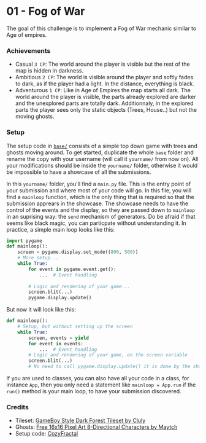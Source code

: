 # 01 - Fog of War

The goal of this challenge is to implement a Fog of War mechanic
similar to Age of empires.

### Achievements

- Casual `3 CP`: The world around the player is visible but the rest of the map is hidden in darkness.
- Ambitious `2 CP`: The world is visible around the player and softly fades to dark, as if the player had a light.
    In the distance, everything is black.
- Adventurous `1 CP`: Like in Age of Empires the map starts all dark. The world around the player is visible, 
    the parts already explored are darker and the unexplored parts are totally dark.
    Additionnaly, in the explored parts the player sees only the static objects (Trees, House..)
    but not the moving ghosts.

### Setup

The setup code in [`base/`](./base) consists of a simple top down game with trees and ghosts moving around.
To get started, duplicate the whole `base` folder and rename the copy with your username 
(will call it `yourname/` from now on). All your modifications should be inside the `yourname/` folder,
otherwise it would be impossible to have a showcase of all the submissions.

In this `yourname/` folder, you'll find a `main.py` file. This is the entry point of your submission and where 
most of your code will go. 
In this file, you will find a `mainloop` function, which is the only thing that is required so that the submission 
apprears in the showcase. The showcase needs to have the control of the events and the display, so they are
passed down to `mainloop` in an suprising way: the `send` mechanism of generators. Do be afraid if that seems like black magic,
you can particpate without understanding it. In practice, a simple main loop looks like this:

```python
import pygame
def mainloop():
    screen = pygame.display.set_mode((800, 500))
    # More setup...
    while True:
        for event in pygame.event.get():
            ...  # Event handling
        
        # Logic and rendering of your game...
        screen.blit(...)
        pygame.display.update()
```

But now it will look like this:
```python
def mainloop():
    # Setup, but without setting up the screen
    while True:
        screen, events = yield
        for event in events:
            ...  # Event handling
        # Logic and rendering of your game, on the screen variable
        screen.blit(...)
        # No need to call pygame.display.update() it is done by the showcase.
```

If you are used to classes, you can also have all your code in a class, for instance `App`,
then you only need a statement like `mainloop = App.run` if the `run()` method is your main loop,
to have your submission discovered.


### Credits

 - Tileset: [GameBoy Style Dark Forest Tileset by Cluly](https://cluly.itch.io/gameboy-style-dark-forest-tileset)
 - Ghosts: [Free 16x16 Pixel Art 8-Directional Characters by Maytch](https://maytch.itch.io/free-16x16-pixel-art-8-directional-characters)
 - Setup code: [CozyFractal](https://cozyfractal.com)
